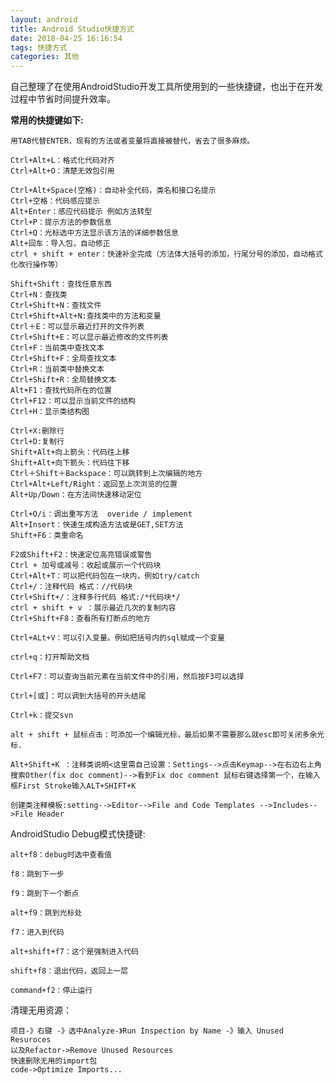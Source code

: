 ```yaml
---
layout: android
title: Android Studio快捷方式
date: 2018-04-25 16:16:54
tags: 快捷方式
categories: 其他
---
```


自己整理了在使用AndroidStudio开发工具所使用到的一些快捷键，也出于在开发过程中节省时间提升效率。

**常用的快捷键如下:**

    用TAB代替ENTER，现有的方法或者变量将直接被替代，省去了很多麻烦。
    
    Ctrl+Alt+L：格式化代码对齐
    Ctrl+Alt+O：清楚无效包引用
<!-- more -->
    Ctrl+Alt+Space(空格)：自动补全代码，类名和接口名提示
    Ctrl+空格：代码感应提示
    Alt+Enter：感应代码提示 例如方法转型
    Ctrl+P：提示方法的参数信息
    Ctrl+Q：光标选中方法显示该方法的详细参数信息
    Alt+回车：导入包，自动修正
    ctrl + shift + enter：快速补全完成（方法体大括号的添加，行尾分号的添加，自动格式化改行操作等）
    
    Shift+Shift：查找任意东西
    Ctrl+N：查找类
    Ctrl+Shift+N：查找文件
    Ctrl+Shift+Alt+N:查找类中的方法和变量
    Ctrl＋E：可以显示最近打开的文件列表
    Ctrl+Shift+E：可以显示最近修改的文件列表
    Ctrl+F：当前类中查找文本
    Ctrl+Shift+F：全局查找文本
    Ctrl+R：当前类中替换文本
    Ctrl+Shift+R：全局替换文本
    Alt+F1：查找代码所在的位置
    Ctrl+F12：可以显示当前文件的结构
    Ctrl+H：显示类结构图
    
    Ctrl+X:删除行
    Ctrl+D:复制行
    Shift+Alt+向上箭头：代码往上移
    Shift+Alt+向下箭头：代码往下移
    Ctrl＋Shift＋Backspace：可以跳转到上次编辑的地方
    Ctrl+Alt+Left/Right：返回至上次浏览的位置
    Alt+Up/Down：在方法间快速移动定位
    
    Ctrl+O/i：调出重写方法  overide / implement
    Alt+Insert：快速生成构造方法或是GET,SET方法
    Shift+F6：类重命名
    
    F2或Shift+F2：快速定位高亮错误或警告
    Ctrl + 加号或减号：收起或展示一个代码块
    Ctrl+Alt+T：可以把代码包在一块内，例如try/catch
    Ctrl+/：注释代码 格式：//代码块
    Ctrl+Shift+/：注释多行代码 格式:/*代码块*/
    ctrl + shift + v ：展示最近几次的复制内容
    Ctrl+Shift+F8：查看所有打断点的地方
    
    Ctrl+ALt+V：可以引入变量。例如把括号内的sql赋成一个变量
    
    ctrl+q：打开帮助文档
    
    Ctrl+F7：可以查询当前元素在当前文件中的引用，然后按F3可以选择
    
    Ctrl+[或]：可以调到大括号的开头结尾
    
    Ctrl+k：提交svn
    
    alt + shift + 鼠标点击：可添加一个编辑光标，最后如果不需要那么就esc即可关闭多余光标.
      
    Alt+Shift+K ：注释类说明<这里需自己设置：Settings-->点击Keymap-->在右边右上角搜索Other(fix doc comment)-->看到Fix doc comment 鼠标右键选择第一个，在输入框First Stroke输入ALT+SHIFT+K
    
    创建类注释模板:setting-->Editor-->File and Code Templates -->Includes-->File Header
    
    
    
AndroidStudio Debug模式快捷键:
    
    alt+f8：debug时选中查看值
    
    f8：跳到下一步
    
    f9：跳到下一个断点
    
    alt+f9：跳到光标处
    
    f7：进入到代码
    
    alt+shift+f7：这个是强制进入代码
    
    shift+f8：退出代码，返回上一层
    
    command+f2：停止运行
    
清理无用资源：

    项目-》右键 -》选中Analyze-》Run Inspection by Name -》输入 Unused Resuroces
    以及Refactor->Remove Unused Resources
    快速删除无用的import包
    code->Optimize Imports...